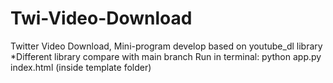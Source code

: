 # Twi-Video-Download
 Twitter Video Download, Mini-program develop based on youtube_dl library
 *Different library compare with main branch
Run in terminal:
 python app.py
 index.html (inside template folder)